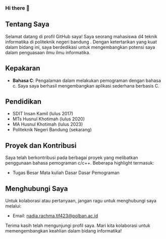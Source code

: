 ### Hi there 👋

## Tentang Saya

Selamat datang di profil GitHub saya! Saya seorang mahasiswa d4 teknik informatika di politeknik negeri bandung . Dengan ketertarikan yang kuat dalam bidang ini, saya berdedikasi untuk mengembangkan potensi saya dalam penguasaan ilmu ilmu informatika.

## Kepakaran

- **Bahasa C**: Pengalaman dalam melakukan pemograman dengan bahasa c. Saya saya berhasil mengembangkan aplikasi sederhana berbasis C. 


## Pendidikan

- SDIT Insan Kamil (lulus 2017)
- MTs Husnul Khotimah (lulus 2020)
- MA Husnul Khotimah (lulus 2023)
- Politeknik Negeri Bandung (sekarang)

## Proyek dan Kontribusi

Saya telah berkontribusi pada berbagai proyek yang melibatkan penggunaan bahasa pemograman c/c++. Beberapa highlight termasuk:

- Tugas Besar Mata kuliah Dasar Dasar Pemograman


## Menghubungi Saya

Untuk kolaborasi atau pertanyaan, jangan ragu untuk menghubungi saya melalui:

- Email: [nadia.rachma.tif423@polban.ac.id](mailto:nadia.rachma.tif423@polban.ac.id)


Terima kasih telah mengunjungi profil saya. Mari kita kolaborasi untuk memengembangkan keahlian dalam bidang informatika!
